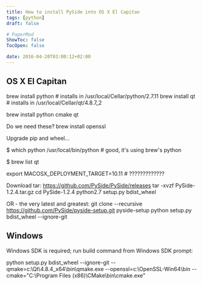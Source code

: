 ```yaml
---
title: How to install PySide into OS X El Capitan
tags: [python]
draft: false

# PaperMod
ShowToc: false
TocOpen: false

date: 2016-04-20T03:00:12+02:00
---
```



## OS X El Capitan

brew install python  # installs in /usr/local/Cellar/python/2.7.11
brew install qt  # installs in /usr/local/Cellar/qt/4.8.7_2

brew install python cmake qt

Do we need these?
brew install openssl

Upgrade pip and wheel...

$ which python
/usr/local/bin/python  # good, it's using brew's python

$ brew list qt

export MACOSX_DEPLOYMENT_TARGET=10.11  # ?????????????

Download tar:
https://github.com/PySide/PySide/releases
tar -xvzf PySide-1.2.4.tar.gz
cd PySide-1.2.4
python2.7 setup.py bdist_wheel

OR - the very latest and greatest:
git clone --recursive https://github.com/PySide/pyside-setup.git pyside-setup
python setup.py bdist_wheel --ignore-git





## Windows

Windows SDK is required; run build command from Windows SDK prompt:

python setup.py bdist_wheel --ignore-git --qmake=c:\Qt\4.8.4_x64\bin\qmake.exe --openssl=c:\OpenSSL-Win64\bin --cmake="C:\Program Files (x86)\CMake\bin\cmake.exe"
